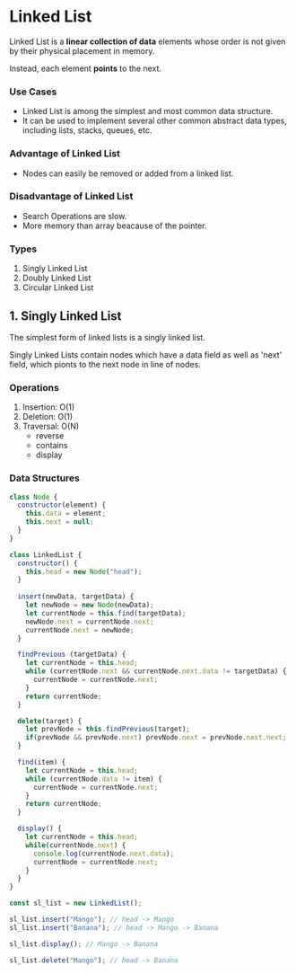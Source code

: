 # Linked List
Linked List is a **linear collection of data** elements whose order is not given by their physical placement in memory.

Instead, each element **points** to the next.

### Use Cases
- Linked List is among the simplest and most common data structure.
- It can be used to implement several other common abstract data types, including lists, stacks, queues, etc.

### Advantage of Linked List
- Nodes can easily be removed or added from a linked list.

### Disadvantage of Linked List
- Search Operations are slow.
- More memory than array beacause of the pointer.

### Types
1. Singly Linked List
2. Doubly Linked List
3. Circular Linked List

## 1. Singly Linked List
The simplest form of linked lists is a singly linked list.

Singly Linked Lists contain nodes which have a data field as well as 'next' field, which pionts to the next node in line of nodes.

### Operations
1. Insertion: O(1)
2. Deletion: O(1)
3. Traversal: O(N)
   - reverse
   - contains
   - display
   
### Data Structures
```javascript
class Node {
  constructor(element) {
    this.data = element;
    this.next = null;
  }
}

class LinkedList {
  constructor() {
    this.head = new Node("head");
  }
 
  insert(newData, targetData) {
    let newNode = new Node(newData);
    let currentNode = this.find(targetData);
    newNode.next = currentNode.next;
    currentNode.next = newNode;
  }

  findPrevious (targetData) {
    let currentNode = this.head;
    while (currentNode.next && currentNode.next.data != targetData) {
      currentNode = currentNode.next;
    }
    return currentNode;
  }

  delete(target) {
    let prevNode = this.findPrevious(target);
    if(prevNode && prevNode.next) prevNode.next = prevNode.next.next;
  }

  find(item) {
    let currentNode = this.head;
    while (currentNode.data != item) {
      currentNode = currentNode.next;
    }
    return currentNode;
  }

  display() {
    let currentNode = this.head;
    while(currentNode.next) {
      console.log(currentNode.next.data);
      currentNode = currentNode.next;
    }
  }
}

const sl_list = new LinkedList();

sl_list.insert("Mango"); // head -> Mango
sl_list.insert("Banana"); // head -> Mango -> Banana

sl_list.display(); // Mango -> Banana

sl_list.delete("Mango"); // head -> Banana
```
